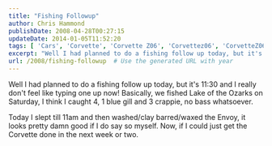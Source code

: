 ```yaml
---
title: "Fishing Followup"
author: Chris Hammond
publishDate: 2008-04-28T00:27:15
updateDate: 2014-01-05T11:52:20
tags: [ 'Cars', 'Corvette', 'Corvette Z06', 'Corvettez06', 'CorvetteZ06org' ]
excerpt: "Well I had planned to do a fishing follow up today, but it's 11:30 and I really don't feel like typing one up now! Basically, we fished Lake of the Ozarks on Saturday, I think I caught 4, 1 blue gill and 3 crappie, no bass whatsoever.  Today I slept till 11am and then washed/clay barred/waxed the Envoy, it looks pretty damn good if I do say so myself. Now, if I could just get the Corvette done in the next week or two. "
url: /2008/fishing-followup  # Use the generated URL with year
---
```

<p>Well I had planned to do a fishing follow up today, but it's 11:30 and I really don't feel like typing one up now! Basically, we fished Lake of the Ozarks on Saturday, I think I caught 4, 1 blue gill and 3 crappie, no bass whatsoever.</p> <p>Today I slept till 11am and then washed/clay barred/waxed the Envoy, it looks pretty damn good if I do say so myself. Now, if I could just get the Corvette done in the next week or two.</p>
